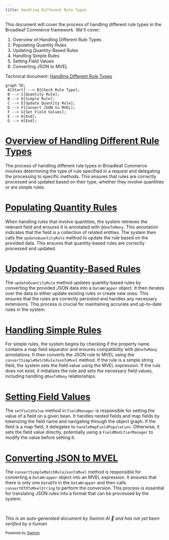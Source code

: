 ```yaml
---
title: Handling Different Rule Types
---
```

This document will cover the process of handling different rule types in the Broadleaf Commerce framework. We'll cover:

1. Overview of Handling Different Rule Types
2. Populating Quantity Rules
3. Updating Quantity-Based Rules
4. Handling Simple Rules
5. Setting Field Values
6. Converting JSON to MVEL

Technical document: <SwmLink doc-title="Handling Different Rule Types">[Handling Different Rule Types](/.swm/handling-different-rule-types.6phe8gdg.sw.md)</SwmLink>

```mermaid
graph TD;
 A[Start] --> B[Check Rule Type];
 B --> C[Quantity Rule];
 B --> D[Simple Rule];
 C --> E[Update Quantity Rule];
 D --> F[Convert JSON to MVEL];
 F --> G[Set Field Values];
 E --> H[End];
 G --> H[End];
```

# [Overview of Handling Different Rule Types](https://app.swimm.io/repos/Z2l0aHViJTNBJTNBQnJvYWRsZWFmQ29tbWVyY2UtZGVtby1uZXclM0ElM0FTd2ltbS1EZW1v/docs/6phe8gdg#handling-different-rule-types)

The process of handling different rule types in Broadleaf Commerce involves determining the type of rule specified in a request and delegating the processing to specific methods. This ensures that rules are correctly processed and updated based on their type, whether they involve quantities or are simple rules.

# [Populating Quantity Rules](https://app.swimm.io/repos/Z2l0aHViJTNBJTNBQnJvYWRsZWFmQ29tbWVyY2UtZGVtby1uZXclM0ElM0FTd2ltbS1EZW1v/docs/6phe8gdg#populating-quantity-rule)

When handling rules that involve quantities, the system retrieves the relevant field and ensures it is annotated with `@OneToMany`. This annotation indicates that the field is a collection of related entities. The system then calls the `updateQuantityRule` method to update the rule based on the provided data. This ensures that quantity-based rules are correctly processed and updated.

# [Updating Quantity-Based Rules](https://app.swimm.io/repos/Z2l0aHViJTNBJTNBQnJvYWRsZWFmQ29tbWVyY2UtZGVtby1uZXclM0ElM0FTd2ltbS1EZW1v/docs/6phe8gdg#updating-quantity-based-rules)

The `updateQuantityRule` method updates quantity-based rules by converting the provided JSON data into a `DataWrapper` object. It then iterates over the data to either update existing rules or create new ones. This ensures that the rules are correctly persisted and handles any necessary extensions. This process is crucial for maintaining accurate and up-to-date rules in the system.

# [Handling Simple Rules](https://app.swimm.io/repos/Z2l0aHViJTNBJTNBQnJvYWRsZWFmQ29tbWVyY2UtZGVtby1uZXclM0ElM0FTd2ltbS1EZW1v/docs/6phe8gdg#handling-simple-rules)

For simple rules, the system begins by checking if the property name contains a map field separator and ensures compatibility with `@OneToMany` annotations. It then converts the JSON rule to MVEL using the `convertSimpleMatchRuleJsonToMvel` method. If the rule is a simple string field, the system sets the field value using the MVEL expression. If the rule does not exist, it initializes the rule and sets the necessary field values, including handling `@OneToMany` relationships.

# [Setting Field Values](https://app.swimm.io/repos/Z2l0aHViJTNBJTNBQnJvYWRsZWFmQ29tbWVyY2UtZGVtby1uZXclM0ElM0FTd2ltbS1EZW1v/docs/6phe8gdg#setting-field-values)

The `setFieldValue` method in `FieldManager` is responsible for setting the value of a field on a given bean. It handles nested fields and map fields by tokenizing the field name and navigating through the object graph. If the field is a map field, it delegates to `handleMapFieldPopulation`. Otherwise, it sets the field value directly, potentially using a `FieldModifierManager` to modify the value before setting it.

# [Converting JSON to MVEL](https://app.swimm.io/repos/Z2l0aHViJTNBJTNBQnJvYWRsZWFmQ29tbWVyY2UtZGVtby1uZXclM0ElM0FTd2ltbS1EZW1v/docs/6phe8gdg#converting-json-to-mvel)

The `convertSimpleMatchRuleJsonToMvel` method is responsible for converting a `DataWrapper` object into an MVEL expression. It ensures that there is only one `DataDTO` in the `DataWrapper` and then calls `convertDTOToMvelString` to perform the conversion. This process is essential for translating JSON rules into a format that can be processed by the system.

&nbsp;

*This is an auto-generated document by Swimm AI 🌊 and has not yet been verified by a human*

<SwmMeta version="3.0.0" repo-id="Z2l0aHViJTNBJTNBQnJvYWRsZWFmQ29tbWVyY2UtZGVtby1uZXclM0ElM0FTd2ltbS1EZW1v" repo-name="BroadleafCommerce-demo-new" doc-type="product-flows"><sup>Powered by [Swimm](/)</sup></SwmMeta>
